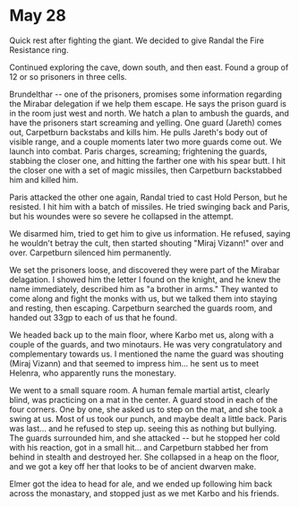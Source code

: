# May 28

Quick rest after fighting the giant.  We decided to give Randal the Fire Resistance ring.

Continued exploring the cave, down south, and then east.  Found a group of 12 or so prisoners in three cells.  

Brundelthar -- one of the prisoners, promises some information regarding the Mirabar delegation if we help them escape.
He says the prison guard is in the room just west and north.   We hatch a plan to ambush the guards, and have the 
prisoners start screaming and yelling.  One guard (Jareth) comes out, Carpetburn backstabs and kills him.  He pulls  Jareth's body
out of visible range, and a couple moments later two more guards come out.  We launch into combat.
Paris charges, screaming; frightening the guards, stabbing the closer one, and hitting the farther one with his spear butt.
I hit the closer one with a set of magic missiles, then Carpetburn backstabbed him and killed him.

Paris attacked the other one again, Randal tried to cast Hold Person, but he resisted.  I hit him with a batch of missiles.  He
tried swinging back and Paris, but his woundes were so severe he collapsed in the attempt.  

We disarmed him, tried to get him to give us information.  He refused, saying he wouldn't betray the cult, then started shouting
"Miraj Vizann!" over and over.  Carpetburn silenced him permanently.

We set the prisoners loose, and discovered they were part of the Mirabar delagation.   I showed him the letter I found on the knight,
and he knew the name immediately, described him as "a brother in arms."  They wanted to come along and fight the monks with us,
but we talked them into staying and resting, then escaping.  Carpetburn searched the guards room, and handed out 33gp to each of us
that he found.

We headed back up to the main floor, where Karbo met us, along with a couple of the guards, and two minotaurs.  He was very congratulatory 
and complementary towards us.  I mentioned the name the guard was shouting (Miraj Vizann) and that seemed to impress him... he sent us to 
meet Helenra, who apparently runs the monestary.

We went to a small square room.  A human female martial artist, clearly blind, was practicing on a mat in the center.  A guard stood
in each of the four corners.  One by one, she asked us to step on the mat, and she took a swing at us.  Most of us took our punch, 
and maybe dealt a little back.  Paris was last... and he refused to step up.  seeing this as nothing but bullying.   The guards 
surrounded him, and she attacked -- but he stopped her cold with his reaction, got in a small hit... and Carpetburn stabbed her
from behind in stealth and destroyed her.  She collapsed in a heap on the floor, and we got a key off her that looks to be of
ancient dwarven make.

Elmer got the idea to head for ale, and we ended up following him back across the monastary, and stopped just as we met Karbo
and his friends.